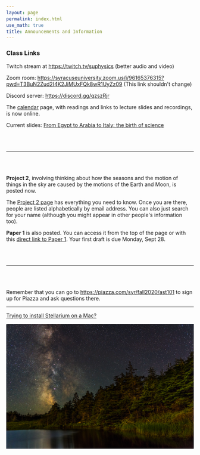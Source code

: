```yaml
---
layout: page 
permalink: index.html
use_math: true 
title: Announcements and Information
---
```


### Class Links

Twitch stream at <https://twitch.tv/suphysics> (better audio and video)

Zoom room: <https://syracuseuniversity.zoom.us/j/96165376315?pwd=T3BuN2Zud2I4K2JiMUxFQk8wR1UyZz09> (This link shouldn't change)

Discord server: <https://discord.gg/qzszRjr>	

The <a href="calendar.html">calendar</a> page, with readings and links to lecture slides and recordings, is now online.

Current slides: [From Egypt to Arabia to Italy: the birth of science](slides/lecture9.pdf)

<br><br>

---

<br><br>

**Project 2**, involving thinking about how the seasons and the motion of things in the sky are caused by the motions of the Earth and Moon, is posted now. 

The <a href="assignment2.html">Project 2 page</a> has everything you need to know. Once you are there, people are listed alphabetically by email address.
You can also just search for your name (although you might appear in other people's information too).

**Paper 1** is also posted. You can access it from the top of the page or with this <a href="paper1.html">direct link to Paper 1</a>.
Your first draft is due Monday, Sept 28.

<br><br>

---

<br><br>

Remember that you can go to <https://piazza.com/syr/fall2020/ast101> to sign up for Piazza and ask questions there.

---

<a href="stellarium-mac.html">Trying to install Stellarium on a Mac?</a>

<center> <img src="darkened-milky-way.jpg">
<br>
